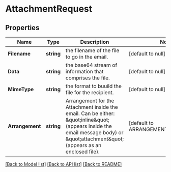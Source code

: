 # AttachmentRequest

## Properties
Name | Type | Description | Notes
------------ | ------------- | ------------- | -------------
**Filename** | **string** | the filename of the file to go in the email. | [default to null]
**Data** | **string** | the base64 stream of information that comprises the file. | [default to null]
**MimeType** | **string** | the format to buuild the file for the recipient. | [default to null]
**Arrangement** | **string** | Arrangement for the Attachment inside the email. Can be either: \&quot;inline\&quot; (appears inside the email message body) or \&quot;attachment\&quot; (appears as an enclosed file). | [default to ARRANGEMENT.ATTACHMENT]

[[Back to Model list]](../README.md#documentation-for-models) [[Back to API list]](../README.md#documentation-for-api-endpoints) [[Back to README]](../README.md)

